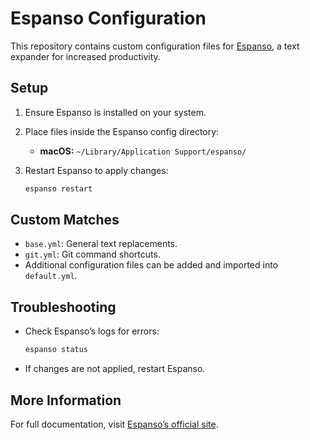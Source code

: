# Espanso Configuration

This repository contains custom configuration files for [Espanso](https://espanso.org/), a text expander for increased productivity.

## Setup

1. Ensure Espanso is installed on your system.  
2. Place files inside the Espanso config directory:  
   - **macOS:** `~/Library/Application Support/espanso/`  
3. Restart Espanso to apply changes:

   ```sh
   espanso restart
   ```

## Custom Matches

- `base.yml`: General text replacements.
- `git.yml`: Git command shortcuts.
- Additional configuration files can be added and imported into `default.yml`.

## Troubleshooting

- Check Espanso’s logs for errors:

  ```sh
  espanso status
  ```

- If changes are not applied, restart Espanso.

## More Information

For full documentation, visit [Espanso’s official site](https://espanso.org/docs/).

